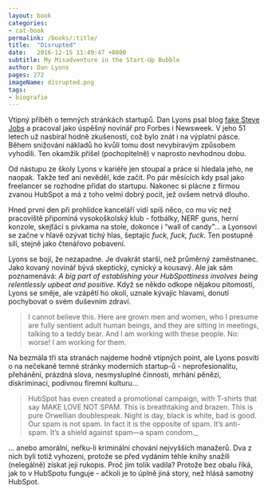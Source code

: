 ```yaml
---
layout: book
categories:
- cat-book
permalink: /books/:title/
title:  "Disrupted"
date:   2016-12-15 11:49:47 +0800
subtitle: My Misadventure in the Start-Up Bubble
author: Dan Lyons
pages: 272
imageName: disrupted.png
tags:
- biografie
---
```

Vtipný příběh o temných stránkách startupů. Dan Lyons psal blog <a href="http://www.fakesteve.net/">fake Steve Jobs</a> a pracoval jako úspěšný novinář pro Forbes i Newsweek. V jeho 51 letech už nasbíral hodně zkušeností, což bylo znát i na výplatní pásce. Během snižování nákladů ho kvůli tomu dost nevybíravým způsobem vyhodili. Ten okamžik přišel (pochopitelně) v naprosto nevhodnou dobu.

Od nástupu ze školy Lyons v kariéře jen stoupal a práce si hledala jeho, ne naopak. Takže teď ani nevěděl, kde začít. Po pár měsících kdy psal jako freelancer se rozhodne přidat do startupu. Nakonec si plácne z firmou zvanou HubSpot a má z toho velmi dobrý pocit, jež ovšem netrvá dlouho.

Hned první den při prohlídce kanceláří vidí spíš něco, co mu víc než pracoviště připomíná vysokoškolský klub - fotbálky, NERF guns, herní konzole, skejťáci s pivkama na stole, dokonce i “wall of candy”… a Lyonsovi se začne v hlavě ozývat tichý hlas, šeptajíc <em>fuck, fuck, fuck</em>. Ten postupně sílí, stejně jako čtenářovo pobavení.

Lyons se bojí, že nezapadne. Je dvakrát starší, než průměrný zaměstnanec. Jako kovaný novinář bývá skeptický, cynický a kousavý. Ale jak sám poznamenává: <em>A big part of establishing your HubSpottiness involves being relentlessly upbeat and positive.</em> Když se někdo odkope nějakou pitomostí, Lyons se směje, ale vzápětí ho okolí, uznale kývajíc hlavami, donutí pochybovat o svém duševním zdraví.

<blockquote>
  I cannot believe this. Here are grown men and women, who I presume are fully sentient adult human beings, and they are sitting in meetings, talking to a teddy bear. And I am working with these people. No: worse! I am working for them.
</blockquote>

Na bezmála tři sta stranách najdeme hodně vtipných point, ale Lyons posvítí o na nečekaně temné stránky moderních startup-ů - neprofesionalitu, přehánění, prázdná slova, nesmysluplné činnosti, mrhání pěnězi, diskriminaci, podivnou firemní kulturu…

<blockquote>
  HubSpot has even created a promotional campaign, with T-shirts that say MAKE LOVE NOT SPAM. This is breathtaking and brazen. This is pure Orwellian doublespeak. Night is day, black is white, bad is good. Our spam is not spam. In fact it is the opposite of spam. It’s anti-spam. It’s a shield against spam—a spam condom._
</blockquote>

… anebo amorální, neřku-li kriminální chování nejvyšších manažerů. Dva z nich byli totiž vyhozeni, protože se před vydáním téhle knihy snažili (nelegálně) získat její rukopis. Proč jim tolik vadila? Protože bez obalu říká, jak to v HubSpotu funguje - ačkoli je to úplně jiná story, než hlásá samotný HubSpot.